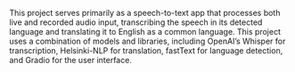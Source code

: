 This project serves primarily as a speech-to-text app that processes both live and recorded audio input, transcribing the speech in its detected language and translating it to English as a common language. This project uses a combination of models and libraries, including OpenAI’s Whisper for transcription, Helsinki-NLP for translation, fastText for language detection, and Gradio for the user interface.
